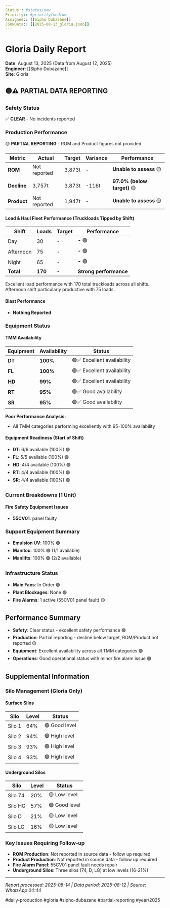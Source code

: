 ```yaml
---
Status:: #status/new
Priority:: #priority/medium
Assignee:: [[Sipho Dubazane]]
JSONData:: [[2025-08-13_gloria.json]]
---
```


# Gloria Daily Report
**Date**: August 13, 2025 (Data from August 12, 2025)  
**Engineer**: [[Sipho Dubazane]]  
**Site**: Gloria  

## 🟡⚠️ PARTIAL DATA REPORTING

### Safety Status
✅ **CLEAR** - No incidents reported

### Production Performance
🟡 **PARTIAL REPORTING** - ROM and Product figures not provided

| Metric | Actual | Target | Variance | Performance |
|--------|--------|--------|----------|-------------|
| **ROM** | Not reported | 3,873t | - | **Unable to assess** 🟡 |
| **Decline** | 3,757t | 3,873t | -116t | **97.0% (below target)** 🟡 |
| **Product** | Not reported | 1,947t | - | **Unable to assess** 🟡 |

#### Load & Haul Fleet Performance (Truckloads Tipped by Shift)
| Shift | Loads | Target | Performance |
|-------|-------|--------|-------------|
| Day | 30 | - | **-** 🟢 |
| Afternoon | 75 | - | **-** 🟢 |
| Night | 65 | - | **-** 🟢 |
| **Total** | **170** | **-** | **Strong performance** |

Excellent load performance with 170 total truckloads across all shifts. Afternoon shift particularly productive with 75 loads.

#### Blast Performance
- **Nothing Reported**

### Equipment Status

#### TMM Availability
| Equipment | Availability | Status |
|-----------|-------------|---------|
| **DT** | **100%** | 🟢✅ Excellent availability |
| **FL** | **100%** | 🟢✅ Excellent availability |
| **HD** | **99%** | 🟢✅ Excellent availability |
| **RT** | **95%** | 🟢✅ Good availability |
| **SR** | **95%** | 🟢✅ Good availability |

**Poor Performance Analysis:**
- All TMM categories performing excellently with 95-100% availability

#### Equipment Readiness (Start of Shift)
- **DT**: 6/6 available (100%) 🟢
- **FL**: 5/5 available (100%) 🟢
- **HD**: 4/4 available (100%) 🟢
- **RT**: 4/4 available (100%) 🟢
- **SR**: 4/4 available (100%) 🟢

### Current Breakdowns (1 Unit)

#### Fire Safety Equipment Issues
- **55CV01**: panel faulty

### Support Equipment Summary
- **Emulsion UV**: 100% 🟢
- **Manitou**: 100% 🟢 (1/1 available)
- **Manlifts**: 100% 🟢 (2/2 available)

### Infrastructure Status
- **Main Fans**: In Order 🟢
- **Plant Blockages**: None 🟢
- **Fire Alarms**: 1 active (55CV01 panel fault) 🟡

## Performance Summary
- **Safety**: Clear status - excellent safety performance 🟢
- **Production**: Partial reporting - decline below target, ROM/Product not reported 🟡
- **Equipment**: Excellent availability across all TMM categories 🟢
- **Operations**: Good operational status with minor fire alarm issue 🟢

## Supplemental Information

### Silo Management (Gloria Only)
#### Surface Silos
| Silo | Level | Status |
|------|-------|--------|
| Silo 1 | 64% | 🟢 Good level |
| Silo 2 | 94% | 🟢 High level |
| Silo 3 | 93% | 🟢 High level |
| Silo 4 | 93% | 🟢 High level |

#### Underground Silos
| Silo | Level | Status |
|------|-------|--------|
| Silo 74 | 20% | 🟡 Low level |
| Silo HG | 57% | 🟢 Good level |
| Silo D | 21% | 🟡 Low level |
| Silo LG | 16% | 🟡 Low level |

### Key Issues Requiring Follow-up
- **ROM Production**: Not reported in source data - follow up required
- **Product Production**: Not reported in source data - follow up required  
- **Fire Alarm Panel**: 55CV01 panel fault needs repair
- **Underground Silos**: Three silos (74, D, LG) at low levels (16-21%)

---
*Report processed: 2025-08-14 | Data period: 2025-08-12 | Source: WhatsApp 04:44*

#daily-production #gloria #sipho-dubazane #partial-reporting #year/2025